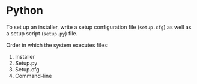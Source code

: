 # Python

To set up an installer, write a setup configuration file (`setup.cfg`) as well as a setup script (`setup.py`) file.

Order in which the system executes files: 

1. Installer 
2. Setup.py 
3. Setup.cfg 
4. Command-line

